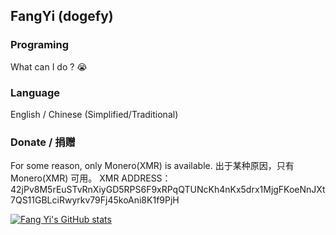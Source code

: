 ## **FangYi (dogefy)**
### Programing
What can I do ? 😭
### Language
English / Chinese (Simplified/Traditional) 
### Donate / 捐赠
For some reason, only Monero(XMR) is available. 
出于某种原因，只有 Monero(XMR) 可用。
XMR ADDRESS： 42jPv8M5rEuSTvRnXiyGD5RPS6F9xRPqQTUNcKh4nKx5drx1MjgFKoeNnJXt7QS11GBLciRwyrkv79Fj45koAni8K1f9PjH

[![Fang Yi's GitHub stats](https://github-readme-stats.vercel.app/api?username=dogefy&show_icons=true&theme=merko)](https://github.com/anuraghazra/github-readme-stats)
<!--
**dogefy/dogefy** is a ✨ _special_ ✨ repository because its `README.md` (this file) appears on your GitHub profile.

Here are some ideas to get you started:

- 🔭 I’m currently working on ...
- 🌱 I’m currently learning ...
- 👯 I’m looking to collaborate on ...
- 🤔 I’m looking for help with ...
- 💬 Ask me about ...
- 📫 How to reach me: ...
- 😄 Pronouns: ...
- ⚡ Fun fact: ...
-->
